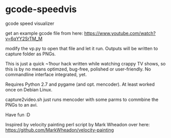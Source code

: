 # gcode-speedvis
gcode speed visualizer

get an example gcode file from here: https://www.youtube.com/watch?v=6qYY2SrTM_M

modify the vp.py to open that file and let it run. Outputs will be written to capture folder as PNGs.

This is just a quick ~1hour hack written while watching crappy TV shows, so this is by no means optimzed, bug-free, polished or user-friendly. No commandline interface integrated, yet.

Requires Python 2.7 and pygame (and opt. mencoder). At least worked once on Debian Linux.

capture2video.sh just runs mencoder with some parms to commbine the PNGs to an avi.


Have fun :D


Inspired by velocity painting perl script by Mark Wheadon over here: https://github.com/MarkWheadon/velocity-painting

